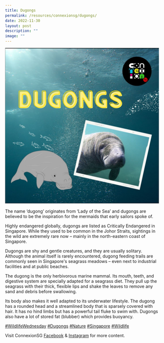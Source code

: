 ```yaml
---
title: Dugongs
permalink: /resources/connexionsg/dugongs/
date: 2022-11-30
layout: post
description: ""
image: ""
---
```


![](/images/connexionsg/2023/dugong.png)

The name ‘dugong’ originates from ‘Lady of the Sea’ and dugongs are believed to be the inspiration for the mermaids that early sailors spoke of.  
  
Highly endangered globally, dugongs are listed as Critically Endangered in Singapore. While they used to be common in the Johor Straits, sightings in the wild are extremely rare now – mainly in the north-eastern coast of Singapore.  
  
Dugongs are shy and gentle creatures, and they are usually solitary. Although the animal itself is rarely encountered, dugong feeding trails are commonly seen in Singapore's seagrass meadows – even next to industrial facilities and at public beaches.  
  
The dugong is the only herbivorous marine mammal. Its mouth, teeth, and digestive system are specially adapted for a seagrass diet. They pull up the seagrass with their thick, flexible lips and shake the leaves to remove any sand and debris before swallowing.  
  
Its body also makes it well adapted to its underwater lifestyle. The dugong has a rounded head and a streamlined body that is sparsely covered with hair. It has no hind limbs but has a powerful tail fluke to swim with. Dugongs also have a lot of stored fat (blubber) which provides buoyancy.  
  
[#WildlifeWednesday](https://www.instagram.com/explore/tags/wildlifewednesday/) [#Dugongs](https://www.instagram.com/explore/tags/dugongs/) [#Nature](https://www.instagram.com/explore/tags/nature/) [#Singapore](https://www.instagram.com/explore/tags/singapore/) [#Wildlife](https://www.instagram.com/explore/tags/wildlife/)


Visit ConnexionSG [Facebook](https://www.facebook.com/ConnexionSG) & [Instagram](https://www.instagram.com/connexionsg/) for more content.